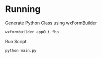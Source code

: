 # Running

Generate Python Class using wxFormBuilder

```sh
wxformbuilder appGui.fbp
```

Run Script

```sh
python main.py
```

